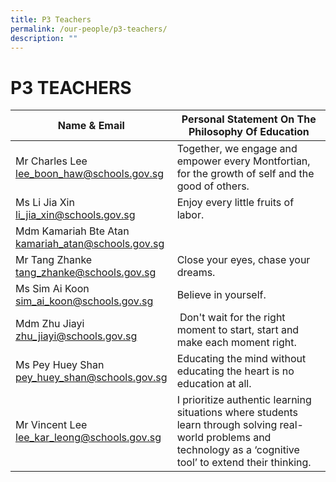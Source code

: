 ```yaml
---
title: P3 Teachers
permalink: /our-people/p3-teachers/
description: ""
---
```

# **P3 TEACHERS**

| Name & Email 	| Personal Statement On The Philosophy Of Education 	|
|---	|---	|
| Mr Charles Lee <br>[lee_boon_haw@schools.gov.sg](mailto:lee_boon_haw@schools.gov.sg) 	| Together, we engage and empower every Montfortian, for the growth of self and the good of others. 	|
| Ms Li Jia Xin <br>[li_jia_xin@schools.gov.sg](mailto:li_jia_xin@schools.gov.sg) 	|  Enjoy every little fruits of labor.	|
| Mdm Kamariah Bte Atan<br>[kamariah_atan@schools.gov.sg](mailto:kamariah_atan@schools.gov.sg) 	|  	|
| Mr Tang Zhanke<br>[tang_zhanke@schools.gov.sg](mailto:tang_zhanke@schools.gov.sg) 	| Close your eyes, chase your dreams. 	|
| Ms Sim Ai Koon<br>[sim_ai_koon@schools.gov.sg](mailto:sim_ai_koon@schools.gov.sg) 	| Believe in yourself. 	|
| Mdm Zhu Jiayi <br>[zhu_jiayi@schools.gov.sg](mailto:zhu_jiayi@schools.gov.sg) 	|  Don't wait for the right moment to start, start and make each moment right. 	|
| Ms Pey Huey Shan<br>[pey_huey_shan@schools.gov.sg](mailto:pey_huey_shan@schools.gov.sg) 	| Educating the mind without educating the heart is no education at all. 	|
| Mr Vincent Lee<br>[lee_kar_leong@schools.gov.sg](mailto:lee_kar_leong@schools.gov.sg) 	|  I prioritize authentic learning situations where students learn through solving real-world problems and technology as a ‘cognitive tool’ to extend their thinking. 	|